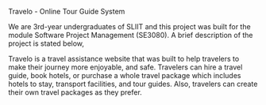 Travelo - Online Tour Guide System

We are 3rd-year undergraduates of SLIIT and this project was built for the module Software Project Management (SE3080).
A brief description of the project is stated below,

Travelo is a travel assistance website that was built to help travelers to make their journey more enjoyable, and safe.
Travelers can hire a travel guide, book hotels, or purchase a whole travel package which includes hotels to stay, transport facilities, and tour guides.
Also, travelers can create their own travel packages as they prefer.
